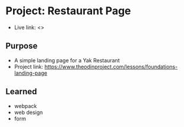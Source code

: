 # Project: Restaurant Page

- Live link: <>

## Purpose

- A simple landing page for a Yak Restaurant
- Project link: <https://www.theodinproject.com/lessons/foundations-landing-page>

## Learned

- webpack
- web design
- form
